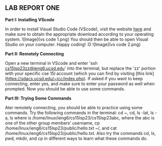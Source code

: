 ## **LAB REPORT ONE**
**Part I: Installing VScode**

In order to install Visual Studio Code (VScode), visit the website [here](https://code.visualstudio.com/) and make sure to obtain the appropriate download according to your operating system.
![Image](vs code 1.png)
You should then be able to open Visual Studio on your computer. Happy coding! :D
![Image](vs code 2.png)

**Part II: Remotely Connecting**

Open a new terminal in VScode and enter 'ssh cs15lsp23zz@ieng6.ucsd.edu' into the terminal, but replace the 'zz' portion with your specific cse 15l account (which you can find by visiting [this link] (https://sdacs.ucsd.edu/~icc/index.php). If asked if you want to keep connecting, enter yes, and make sure to enter your password as well when prompted. Now you should be able to use some commands.

**Part III: Trying Some Commands**

Ater remotely connecting, you should be able to practice using some commands. Try the following commands in the terminal: cd ~, cd, ls -lat, ls -a, ls <directory> where <directory> is /home/linux/ieng6/cs15lsp23/cs15lsp23abc, where the abc is one of the other group members’ username, cp /home/linux/ieng6/cs15lsp23/public/hello.txt ~/, and cat /home/linux/ieng6/cs15lsp23/public/hello.txt. Also try the commands cd, ls, pwd, mkdir, and cp in different ways to learn what these commands do.

